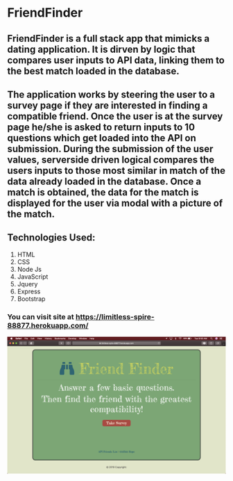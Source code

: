 # FriendFinder

## FriendFinder is a full stack app that mimicks a dating application. It is dirven by logic that compares user inputs to API data, linking them to the best match loaded in the database. 

## The application works by steering the user to a survey page if they are interested in finding a compatible friend.  Once the user is at the survey page he/she is asked to return inputs to 10 questions which get loaded into the API on submission. During the submission of the user values, serverside driven logical compares the users inputs to those most similar in match of the data already loaded in the database. Once a match is obtained, the data for the match is displayed for the user via modal with a picture of the match. 

## Technologies Used:

1. HTML
2. CSS
3. Node Js
4. JavaScript
5. Jquery
6. Express
7. Bootstrap

### You can visit site at https://limitless-spire-88877.herokuapp.com/

![ ](pic1.png)
